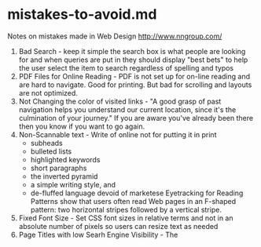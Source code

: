 # mistakes-to-avoid.md
Notes on mistakes made in Web Design
http://www.nngroup.com/

1. Bad Search - keep it simple the search box is what people are looking for and when queries are put in they should display "best bets" to help the user select the item to search regardless of spelling and typos
2. PDF Files for Online Reading - PDF is not set up for on-line reading and are hard to navigate.  Good for printing.  But bad for scrolling and layouts are not optimized.
3. Not Changing the color of visited links - "A good grasp of past navigation helps you understand our current location, since it's the culmination of your journey." If you are aware you've already been there then you know if you want to go again.
4. Non-Scannable text - Write of online not for putting it in print
    * subheads
    * bulleted lists
    * highlighted keywords
    * short paragraphs
    * the inverted pyramid
    * a simple writing style, and
    * de-fluffed language devoid of marketese
    Eyetracking for Reading Patterns show that users often read Web pages in an F-shaped pattern: two horizontal stripes followed by a vertical stripe.
5.  Fixed Font Size - Set CSS font sizes in relative terms and not in an absolute number of pixels so users can resize text as needed
6.  Page Titles with low Searh Engine Visibility - The <title> tag is almost always used for clickable headline for search - Don't use words like "The" or "Welcome".  Have the Homepage give the specifics of what the user will find on the page.  Don't have page titles be the same or it will severely reduce the usability - make them distinct.  Taglines (explain what the company does and why it's unique from competitors - Ask the questions "Would it work just as well for competitors?" "Would any company ever claim the opposite?") Taglines need to be short and quickly communicate the purpose of the website.
7.  Anything that looks like an Advertisment - Savy users have learned to ignore advertising and anything that looks like it. Avoid designs that look like advertisement and follow these rules:
*  Banner Blindness - users don't fixate their eyes on anything that looks like a banner
*  Animation Avoidance - users ignore areas of blinking or flashing text or other aggressive animations
*  Pop-up purges - users close pop-up windows before they have fully rendered
8. Violating Design Conventions -

